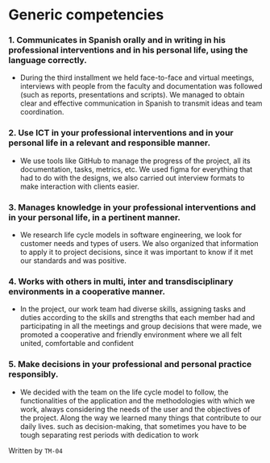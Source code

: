 # Generic competencies #

### 1. Communicates in Spanish orally and in writing in his professional interventions and in his personal life, using the language correctly.

- During the third installment we held face-to-face and virtual meetings, interviews with people from the faculty and documentation was followed (such as reports, presentations and scripts). We managed to obtain clear and effective communication in Spanish to transmit ideas and team coordination.


### 2. Use ICT in your professional interventions and in your personal life in a relevant and responsible manner.

- We use tools like GitHub to manage the progress of the project, all its documentation, tasks, metrics, etc. We used figma for everything that had to do with the designs, we also carried out interview formats to make interaction with clients easier. 

### 3. Manages knowledge in your professional interventions and in your personal life, in a pertinent manner.

- We research life cycle models in software engineering, we look for customer needs and types of users. We also organized that information to apply it to project decisions, since it was important to know if it met our standards and was positive.

### 4. Works with others in multi, inter and transdisciplinary environments in a cooperative manner.

- In the project, our work team had diverse skills, assigning tasks and duties according to the skills and strengths that each member had and participating in all the meetings and group decisions that were made, we promoted a cooperative and friendly environment where we all felt united, comfortable and confident 

### 5. Make decisions in your professional and personal practice responsibly.

- We decided with the team on the life cycle model to follow, the functionalities of the application and the methodologies with which we work, always considering the needs of the user and the objectives of the project. Along the way we learned many things that contribute to our daily lives. such as decision-making, that sometimes you have to be tough separating rest periods with dedication to work




Written by `TM-04`

